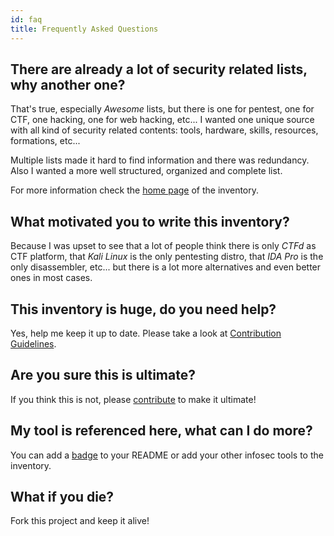 ```yaml
---
id: faq
title: Frequently Asked Questions
---
```

## There are already a lot of security related lists, why another one?

That's true, especially _Awesome_ lists, but there is one for pentest, one for CTF, one hacking, one for web hacking, etc... I wanted one unique source with all kind of security related contents: tools, hardware, skills, resources, formations, etc...

Multiple lists made it hard to find information and there was redundancy. Also I wanted a more well structured, organized and complete list.

For more information check the [home page](https://inventory.raw.pm/index.html) of the inventory.

## What motivated you to write this inventory?

Because I was upset to see that a lot of people think there is only _CTFd_ as CTF platform, that _Kali Linux_ is the only pentesting distro, that _IDA Pro_ is the only disassembler, etc... but there is a lot more alternatives and even better ones in most cases.

## This inventory is huge, do you need help?

Yes, help me keep it up to date. Please take a look at [Contribution Guidelines](add.md).

## Are you sure this is ultimate?

If you think this is not, please [contribute](add.md) to make it ultimate!

## My tool is referenced here, what can I do more?

You can add a [badge](https://inventory.raw.pm/features.html#badges) to your README or add your other infosec tools to the inventory.

## What if you die?

Fork this project and keep it alive!

